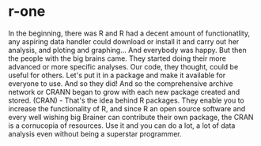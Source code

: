 # r-one
In the beginning, there was R and R had a decent amount of functionatlity, any aspiring data handler could download or install it and carry out her analysis, and ploting and graphing... And everybody was happy. But then the people with the big brains came. They started doing their more advanced or more specific analyses. Our code, they thought, could be useful for others. Let's put it in a package and make it available for everyone to use. And so they did! And so the comprehensive archive network or CRANN began to grow with each new package created and stored. (CRAN) - That's the idea behind R packages. They enable you to increase the functionality of R, and since R an open source software and every well wishing big Brainer can contribute their own package, the CRAN is a cornucopia of resources. Use it and you can do a lot, a lot of data analysis even without being a superstar programmer.
